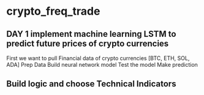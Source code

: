 # crypto_freq_trade
## DAY 1 implement machine learning LSTM to predict future prices of crypto currencies
First we want to pull Financial data of crypto currencies [BTC, ETH, SOL, ADA]
Prep Data
Build neural network model
Test the model
Make prediction

## Build logic and choose Technical Indicators
